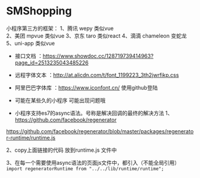 # SMShopping
小程序第三方的框架：
1、腾讯 wepy 类似vue  
2、美团 mpvue 类似vue
3、京东 taro 类似react 
4、滴滴  chameleon 变蛇龙
5、uni-app 类似vue

* 接口文档 ：https://www.showdoc.cc/128719739414963?page_id=2513235043485226

* 远程字体文本 ：http://at.alicdn.com/t/font_1199223_3th2jwrfikp.css  

* 阿里巴巴字体库 ：https://www.iconfont.cn/  使用github登陆


* 可能在某些久的小程序 可能出现问题哦 
* 小程序支持es7的async语法。号称是解决回调的最终的解决方法
1、https://github.com/facebook/regenerator  

https://github.com/facebook/regenerator/blob/master/packages/regenerator-runtime/runtime.js


2、copy上面链接的代码 放到runtime.js 文件中

3、在每一个需要使用async语法的页面js文件中，都引入（不能全局引用）
`import regeneratorRuntime from "../../lib/runtime/runtime"; `



